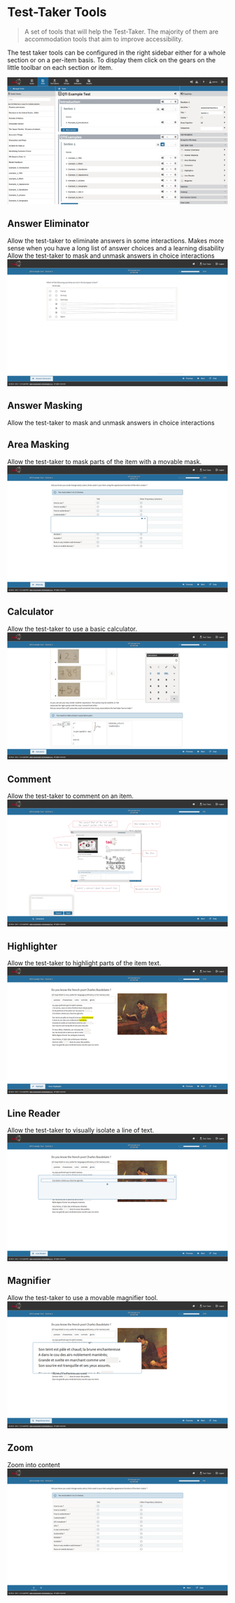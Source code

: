 <!--
tags: []

--> 

# Test-Taker Tools

> A set of tools that will help the Test-Taker. The majority of them are accommodation tools that aim to improve accessibility.

The test taker tools can be configured in the right sidebar either for a whole section or on a per-item basis. To display them click on the gears on the little toolbar on each section or item.

![Test-Taker Tool Configuration on a Section](../resources/tests/feature-configuration/section/configuration/test-taker-tools.png)
 
## Answer Eliminator
Allow the test-taker to eliminate answers in some interactions. Makes more sense when you have a long list of answer choices and a learning disability
Allow the test-taker to mask and unmask answers in choice interactions
![Answer Eliminator](../resources/tests/features/test-taker-tools/answer-eliminator.png)

## Answer Masking
Allow the test-taker to mask and unmask answers in choice interactions
<!-- ![Answer Masking](../resources/tests/features/test-taker-tools/answer-masking.png)-->
 
## Area Masking
Allow the test-taker to mask parts of the item with a movable mask.
![Area Masking](../resources/tests/features/test-taker-tools/area-masking.png)

## Calculator
Allow the test-taker to use a basic calculator.
![Calculator](../resources/tests/features/test-taker-tools/calculator.png)

## Comment
Allow the test-taker to comment on an item.
![Calculator](../resources/tests/features/non-configurable-tools/comment.png)

## Highlighter
Allow the test-taker to highlight parts of the item text.
![Highlighter](../resources/tests/features/test-taker-tools/highlighter.png)

## Line Reader
Allow the test-taker to visually isolate a line of text.
![Line Reader](../resources/tests/features/test-taker-tools/line-reader.png)

## Magnifier
Allow the test-taker to use a movable magnifier tool.
![Magnifier](../resources/tests/features/test-taker-tools/magnifier.png)

## Zoom
Zoom into content
![Zoom](../resources/tests/features/non-configurable-tools/zoom.gif)


